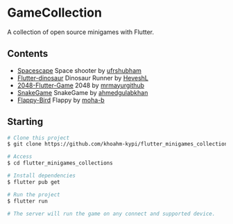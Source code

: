 # GameCollection

A collection of open source minigames with Flutter.

## Contents
- [Spacescape](https://github.com/ufrshubham/spacescape) Space shooter by [ufrshubham](https://github.com/ufrshubham)
- [Flutter-dinosaur](https://github.com/HeveshL/flutter-dinosaur) Dinosaur Runner by [HeveshL](https://github.com/HeveshL)
- [2048-Flutter-Game](https://github.com/mrmayurgithub/2048-Flutter-Game) 2048 by [mrmayurgithub](https://github.com/mrmayurgithub)
- [SnakeGame](https://github.com/ahmedgulabkhan/SnakeGameFlutter) SnakeGame by [ahmedgulabkhan](https://github.com/ahmedgulabkhan)
- [Flappy-Bird](https://github.com/moha-b/Flappy-Bird) Flappy by [moha-b](https://github.com/moha-b)

## Starting ##

```bash
# Clone this project
$ git clone https://github.com/khoahm-kypi/flutter_minigames_collections

# Access
$ cd flutter_minigames_collections

# Install dependencies
$ flutter pub get

# Run the project
$ flutter run

# The server will run the game on any connect and supported device.
```
